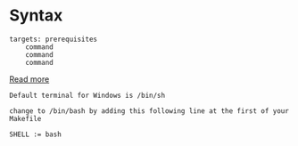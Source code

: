 # Syntax
```
targets: prerequisites
	command
	command
	command
```
[Read more](https://saacsos.notion.site/Makefile-0e61cb2b54b7490c99dd102fb8634837)

`Default terminal for Windows is /bin/sh`

`change to /bin/bash by adding this following line at the first of your Makefile`

`SHELL := bash `
